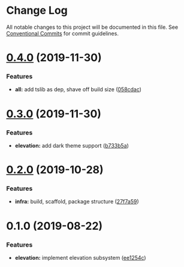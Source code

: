 # Change Log

All notable changes to this project will be documented in this file.
See [Conventional Commits](https://conventionalcommits.org) for commit guidelines.

# [0.4.0](https://github.com/moki/mokui/compare/@moki.codes/mokui-elevation@0.3.0...@moki.codes/mokui-elevation@0.4.0) (2019-11-30)


### Features

* **all:** add tslib as dep, shave off build size ([058cdac](https://github.com/moki/mokui/commit/058cdac5f625b4ac346a28b6c12e0a3998599f0f))





# [0.3.0](https://github.com/moki/mokui/compare/@moki.codes/mokui-elevation@0.2.0...@moki.codes/mokui-elevation@0.3.0) (2019-11-30)


### Features

* **elevation:** add dark theme support ([b733b5a](https://github.com/moki/mokui/commit/b733b5adab72b921df624d0e925c6817ee0c59ab))





# [0.2.0](https://github.com/moki/mokui/compare/@moki.codes/mokui-elevation@0.1.0...@moki.codes/mokui-elevation@0.2.0) (2019-10-28)


### Features

* **infra:** build, scaffold, package structure ([27f7a59](https://github.com/moki/mokui/commit/27f7a59))





# 0.1.0 (2019-08-22)


### Features

* **elevation:** implement elevation subsystem ([ee1254c](https://github.com/moki/mokui/commit/ee1254c))
